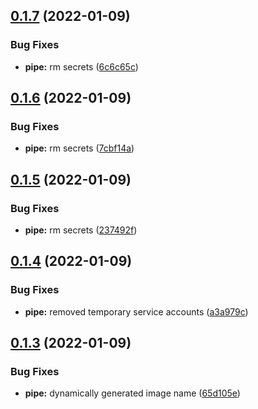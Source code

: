 ## [0.1.7](https://github.com/mycolab/docker-test/compare/v0.1.6...v0.1.7) (2022-01-09)


### Bug Fixes

* **pipe:** rm secrets ([6c6c65c](https://github.com/mycolab/docker-test/commit/6c6c65cce59291d61af62939da0a1f9f66e317e0))



## [0.1.6](https://github.com/mycolab/docker-test/compare/v0.1.5...v0.1.6) (2022-01-09)


### Bug Fixes

* **pipe:** rm secrets ([7cbf14a](https://github.com/mycolab/docker-test/commit/7cbf14a3c95d1f2f545f68e00ecf12bd4ae7ce28))



## [0.1.5](https://github.com/mycolab/docker-test/compare/v0.1.4...v0.1.5) (2022-01-09)


### Bug Fixes

* **pipe:** rm secrets ([237492f](https://github.com/mycolab/docker-test/commit/237492f7fcedd9e6902c9ba9acdb6de5eb994efd))



## [0.1.4](https://github.com/mycolab/docker-test/compare/v0.1.3...v0.1.4) (2022-01-09)


### Bug Fixes

* **pipe:** removed temporary service accounts ([a3a979c](https://github.com/mycolab/docker-test/commit/a3a979c508daa43ba1487347fa297dd15f468aba))



## [0.1.3](https://github.com/mycolab/docker-test/compare/v0.1.2...v0.1.3) (2022-01-09)


### Bug Fixes

* **pipe:** dynamically generated image name ([65d105e](https://github.com/mycolab/docker-test/commit/65d105ec713ab55fc346689baf8befed3dd91b63))



